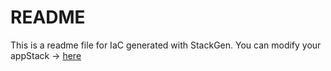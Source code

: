 # README
This is a readme file for IaC generated with StackGen.
You can modify your appStack -> [here](http://main.dev.stackgen.com/appstacks/e4c76ba6-aa2a-4d4c-a08b-97d5879b58eb)
